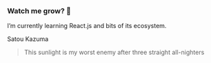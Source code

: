 ### Watch me grow? :rocket:
I’m currently learning React.js and bits of its ecosystem.

Satou Kazuma

>This sunlight is my worst enemy 
>after three straight all-nighters
<!--
**aytheotaku/aytheotaku** is a ✨ _special_ ✨ repository because its `README.md` (this file) appears on your GitHub profile.
